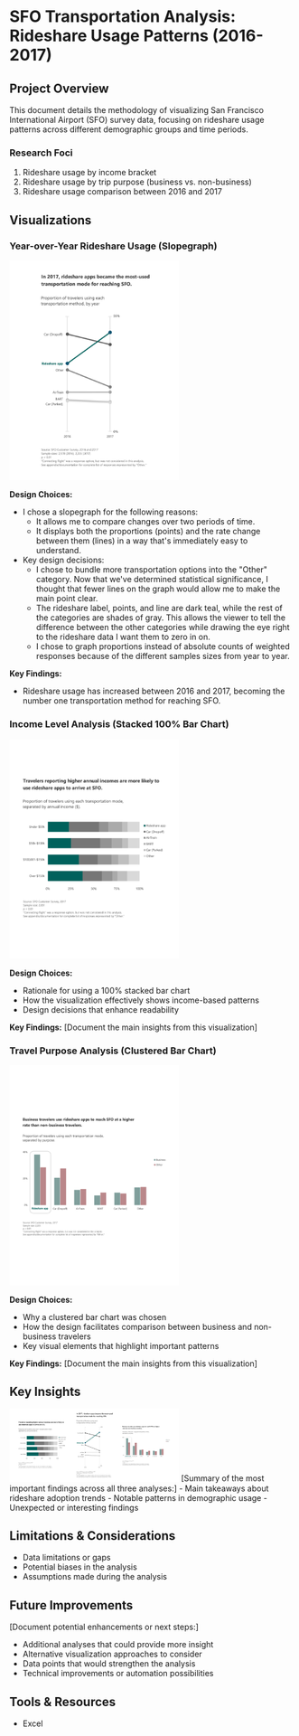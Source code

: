 # SFO Transportation Analysis: Rideshare Usage Patterns (2016-2017)

## Project Overview
This document details the methodology of visualizing San Francisco International Airport (SFO) survey data, focusing on rideshare usage patterns across different demographic groups and time periods.

### Research Foci
1. Rideshare usage by income bracket
2. Rideshare usage by trip purpose (business vs. non-business)
3. Rideshare usage comparison between 2016 and 2017

## Visualizations

### Year-over-Year Rideshare Usage (Slopegraph)
<img src="https://raw.githubusercontent.com/michaeljhanley/sfo-survey-viz/refs/heads/main/visualizations/slopegraph_v2.png" width="300" />

**Design Choices:**
- I chose a slopegraph for the following reasons:
    - It allows me to compare changes over two periods of time.
    - It displays both the proportions (points) and the rate change between them (lines) in a way that's immediately easy to understand.
- Key design decisions:
    - I chose to bundle more transportation options into the "Other" category. Now that we've determined statistical significance, I thought that fewer lines on the graph would allow me to make the main point clear.
    - The rideshare label, points, and line are dark teal, while the rest of the categories are shades of gray. This allows the viewer to tell the difference between the other categories while drawing the eye right to the rideshare data I want them to zero in on.
    - I chose to graph proportions instead of absolute counts of weighted responses because of the different samples sizes from year to year.

**Key Findings:**
- Rideshare usage has increased between 2016 and 2017, becoming the number one transportation method for reaching SFO.

### Income Level Analysis (Stacked 100% Bar Chart)
<img src="https://raw.githubusercontent.com/michaeljhanley/sfo-survey-viz/refs/heads/main/visualizations/horiz_stacked_v2.png" width="300" />

**Design Choices:**
- Rationale for using a 100% stacked bar chart
- How the visualization effectively shows income-based patterns
- Design decisions that enhance readability

**Key Findings:**
[Document the main insights from this visualization]

### Travel Purpose Analysis (Clustered Bar Chart)
<img src="https://raw.githubusercontent.com/michaeljhanley/sfo-survey-viz/refs/heads/main/visualizations/vert_clustered_v2.png" width="300" />

**Design Choices:**
- Why a clustered bar chart was chosen
- How the design facilitates comparison between business and non-business travelers
- Key visual elements that highlight important patterns

**Key Findings:**
[Document the main insights from this visualization]

## Key Insights
<img src="https://raw.githubusercontent.com/michaeljhanley/sfo-survey-viz/refs/heads/main/visualizations/viz_combined_v2.png" width="300" />
[Summary of the most important findings across all three analyses:]
- Main takeaways about rideshare adoption trends
- Notable patterns in demographic usage
- Unexpected or interesting findings

## Limitations & Considerations
- Data limitations or gaps
- Potential biases in the analysis
- Assumptions made during the analysis

## Future Improvements
[Document potential enhancements or next steps:]
- Additional analyses that could provide more insight
- Alternative visualization approaches to consider
- Data points that would strengthen the analysis
- Technical improvements or automation possibilities

## Tools & Resources
- Excel